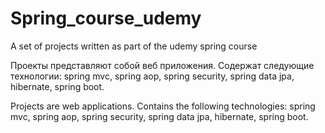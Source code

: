 # Spring_course_udemy
A set of projects written as part of the udemy spring course

Проекты представляют собой веб приложения. Содержат следующие технологии: spring mvc, spring aop, spring security, spring data jpa, hibernate, spring boot.

Projects are web applications. Contains the following technologies: spring mvc, spring aop, spring security, spring data jpa, hibernate, spring boot.
